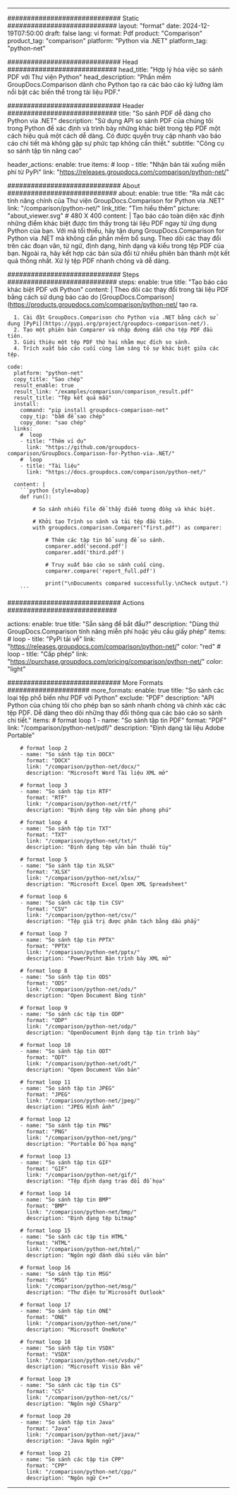 
---
############################# Static ############################
layout: "format"
date:  2024-12-19T07:50:00
draft: false
lang: vi
format: Pdf
product: "Comparison"
product_tag: "comparison"
platform: "Python via .NET"
platform_tag: "python-net"

############################# Head ############################
head_title: "Hợp lý hóa việc so sánh PDF với Thư viện Python"
head_description: "Phần mềm GroupDocs.Comparison dành cho Python tạo ra các báo cáo kỹ lưỡng làm nổi bật các biến thể trong tài liệu PDF."

############################# Header ############################
title: "So sánh PDF dễ dàng cho Python via .NET" 
description: "Sử dụng API so sánh PDF của chúng tôi trong Python để xác định và trình bày những khác biệt trong tệp PDF một cách hiệu quả một cách dễ dàng. Có được quyền truy cập nhanh vào báo cáo chi tiết mà không gặp sự phức tạp không cần thiết."
subtitle: "Công cụ so sánh tập tin nâng cao" 

header_actions:
  enable: true
  items:
    #  loop
    - title: "Nhận bản tải xuống miễn phí từ PyPi"
      link: "https://releases.groupdocs.com/comparison/python-net/"
      
############################# About ############################
about:
    enable: true
    title: "Ra mắt các tính năng chính của Thư viện GroupDocs.Comparison for Python via .NET"
    link: "/comparison/python-net/"
    link_title: "Tìm hiểu thêm"
    picture: "about_viewer.svg" # 480 X 400
    content: |
       Tạo báo cáo toàn diện xác định những điểm khác biệt được tìm thấy trong tài liệu PDF ngay từ ứng dụng Python của bạn. Với mã tối thiểu, hãy tận dụng GroupDocs.Comparison for Python via .NET mà không cần phần mềm bổ sung. Theo dõi các thay đổi trên các đoạn văn, từ ngữ, định dạng, hình dạng và kiểu trong tệp PDF của bạn. Ngoài ra, hãy kết hợp các bản sửa đổi từ nhiều phiên bản thành một kết quả thống nhất. Xử lý tệp PDF nhanh chóng và dễ dàng.

############################# Steps ############################
steps:
    enable: true
    title: "Tạo báo cáo khác biệt PDF với Python"
    content: |
      Theo dõi các thay đổi trong tài liệu PDF bằng cách sử dụng báo cáo do [GroupDocs.Comparison](https://products.groupdocs.com/comparison/python-net/ tạo ra.
      
      1. Cài đặt GroupDocs.Comparison cho Python via .NET bằng cách sử dụng [PyPi](https://pypi.org/project/groupdocs-comparison-net/).
      2. Tạo một phiên bản Comparer và nhập đường dẫn cho tệp PDF đầu tiên.
      3. Giới thiệu một tệp PDF thứ hai nhằm mục đích so sánh.
      4. Trích xuất báo cáo cuối cùng làm sáng tỏ sự khác biệt giữa các tệp.
   
    code:
      platform: "python-net"
      copy_title: "Sao chép"
      result_enable: true
      result_link: "/examples/comparison/comparison_result.pdf"
      result_title: "Tệp kết quả mẫu"
      install:
        command: "pip install groupdocs-comparison-net"
        copy_tip: "bấm để sao chép"
        copy_done: "sao chép"
      links:
        #  loop
        - title: "Thêm ví dụ"
          link: "https://github.com/groupdocs-comparison/GroupDocs.Comparison-for-Python-via-.NET/"
        #  loop
        - title: "Tài liệu"
          link: "https://docs.groupdocs.com/comparison/python-net/"
          
      content: |
        ```python {style=abap}
        def run():

            # So sánh nhiều file để thấy điểm tương đồng và khác biệt.

            # Khởi tạo Trình so sánh và tải tệp đầu tiên.
            with groupdocs.comparison.Comparer("first.pdf") as comparer:

                # Thêm các tập tin bổ sung để so sánh.
                comparer.add('second.pdf')
                comparer.add('third.pdf')

                # Truy xuất báo cáo so sánh cuối cùng.
                comparer.compare('report_full.pdf')

                print("\nDocuments compared successfully.\nCheck output.")
        ```            

############################# Actions ############################

actions:
  enable: true
  title: "Sẵn sàng để bắt đầu?"
  description: "Dùng thử GroupDocs.Comparison tính năng miễn phí hoặc yêu cầu giấy phép"
  items:
    #  loop
    - title: "PyPi tải về"
      link: "https://releases.groupdocs.com/comparison/python-net/"
      color: "red"
        #  loop
    - title: "Cấp phép"
      link: "https://purchase.groupdocs.com/pricing/comparison/python-net/"
      color: "light"


############################# More Formats #####################
more_formats:
    enable: true
    title: "So sánh các loại tệp phổ biến như PDF với Python"
    exclude: "PDF"
    description: "API Python của chúng tôi cho phép bạn so sánh nhanh chóng và chính xác các tệp PDF. Dễ dàng theo dõi những thay đổi thông qua các báo cáo so sánh chi tiết."
    items: 
        # format loop 1
        - name: "So sánh tập tin PDF"
          format: "PDF"
          link: "/comparison/python-net/pdf/"
          description: "Định dạng tài liệu Adobe Portable"

        # format loop 2
        - name: "So sánh tập tin DOCX"
          format: "DOCX"
          link: "/comparison/python-net/docx/"
          description: "Microsoft Word Tài liệu XML mở"

        # format loop 3
        - name: "So sánh tập tin RTF"
          format: "RTF"
          link: "/comparison/python-net/rtf/"
          description: "Định dạng tệp văn bản phong phú"

        # format loop 4
        - name: "So sánh tập tin TXT"
          format: "TXT"
          link: "/comparison/python-net/txt/"
          description: "Định dạng tệp văn bản thuần túy"

        # format loop 5
        - name: "So sánh tập tin XLSX"
          format: "XLSX"
          link: "/comparison/python-net/xlsx/"
          description: "Microsoft Excel Open XML Spreadsheet"

        # format loop 6
        - name: "So sánh các tập tin CSV"
          format: "CSV"
          link: "/comparison/python-net/csv/"
          description: "Tệp giá trị được phân tách bằng dấu phẩy"

        # format loop 7
        - name: "So sánh tập tin PPTX"
          format: "PPTX"
          link: "/comparison/python-net/pptx/"
          description: "PowerPoint Bản trình bày XML mở"

        # format loop 8
        - name: "So sánh tập tin ODS"
          format: "ODS"
          link: "/comparison/python-net/ods/"
          description: "Open Document Bảng tính"

        # format loop 9
        - name: "So sánh các tập tin ODP"
          format: "ODP"
          link: "/comparison/python-net/odp/"
          description: "OpenDocument Định dạng tập tin trình bày"

        # format loop 10
        - name: "So sánh tập tin ODT"
          format: "ODT"
          link: "/comparison/python-net/odt/"
          description: "Open Document Văn bản"

        # format loop 11
        - name: "So sánh tập tin JPEG"
          format: "JPEG"
          link: "/comparison/python-net/jpeg/"
          description: "JPEG Hình ảnh"

        # format loop 12
        - name: "So sánh tập tin PNG"
          format: "PNG"
          link: "/comparison/python-net/png/"
          description: "Portable Đồ họa mạng"

        # format loop 13
        - name: "So sánh tập tin GIF"
          format: "GIF"
          link: "/comparison/python-net/gif/"
          description: "Tệp định dạng trao đổi đồ họa"

        # format loop 14
        - name: "So sánh tập tin BMP"
          format: "BMP"
          link: "/comparison/python-net/bmp/"
          description: "Định dạng tệp bitmap"

        # format loop 15
        - name: "So sánh các tập tin HTML"
          format: "HTML"
          link: "/comparison/python-net/html/"
          description: "Ngôn ngữ đánh dấu siêu văn bản"

        # format loop 16
        - name: "So sánh tập tin MSG"
          format: "MSG"
          link: "/comparison/python-net/msg/"
          description: "Thư điện tử Microsoft Outlook"

        # format loop 17
        - name: "So sánh tập tin ONE"
          format: "ONE"
          link: "/comparison/python-net/one/"
          description: "Microsoft OneNote"

        # format loop 18
        - name: "So sánh tập tin VSDX"
          format: "VSDX"
          link: "/comparison/python-net/vsdx/"
          description: "Microsoft Visio Bản vẽ"

        # format loop 19
        - name: "So sánh các tập tin CS"
          format: "CS"
          link: "/comparison/python-net/cs/"
          description: "Ngôn ngữ CSharp"

        # format loop 20
        - name: "So sánh tập tin Java"
          format: "Java"
          link: "/comparison/python-net/java/"
          description: "Java Ngôn ngữ"
          
        # format loop 21
        - name: "So sánh các tập tin CPP"
          format: "CPP"
          link: "/comparison/python-net/cpp/"
          description: "Ngôn ngữ C++"
---